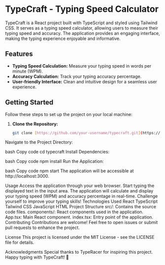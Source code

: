 # TypeCraft - Typing Speed Calculator

TypeCraft is a React project built with TypeScript and styled using Tailwind CSS. It serves as a typing speed calculator, allowing users to measure their typing speed and accuracy. The application provides an engaging interface, making the typing experience enjoyable and informative.

## Features

- **Typing Speed Calculation:** Measure your typing speed in words per minute (WPM).
- **Accuracy Calculation:** Track your typing accuracy percentage.
- **User-friendly Interface:** Clean and intuitive design for a seamless user experience.

## Getting Started

Follow these steps to set up the project on your local machine:

1. **Clone the Repository:**
   ```bash
   git clone [https://github.com/your-username/typecraft.git](https://github.com/arslaan7861/TypeCraft)
Navigate to the Project Directory:

bash
Copy code
cd typecraft
Install Dependencies:

bash
Copy code
npm install
Run the Application:

bash
Copy code
npm start
The application will be accessible at http://localhost:3000.

Usage
Access the application through your web browser.
Start typing the displayed text in the input area.
The application will calculate and display your typing speed (WPM) and accuracy percentage in real-time.
Challenge yourself to improve your typing skills!
Technologies Used
React
TypeScript
Tailwind CSS
JavaScript
HTML
Project Structure
src/: Contains the source code files.
components/: React components used in the application.
App.tsx: Main React component.
index.tsx: Entry point of the application.
Contributing
Contributions are welcome! Feel free to open issues or submit pull requests to enhance the project.

License
This project is licensed under the MIT License - see the LICENSE file for details.

Acknowledgments
Special thanks to TypeRacer for inspiring this project.
Happy typing with TypeCraft! 🚀
